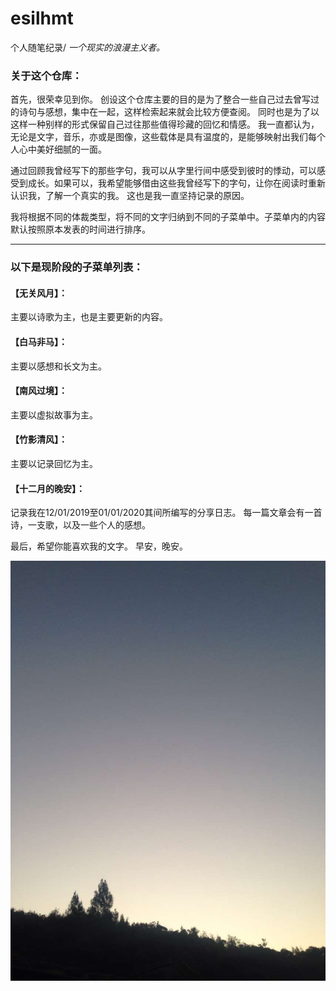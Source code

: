 # esilhmt

个人随笔纪录/ *一个现实的浪漫主义者。*

### 关于这个仓库：

  首先，很荣幸见到你。
  创设这个仓库主要的目的是为了整合一些自己过去曾写过的诗句与感想，集中在一起，这样检索起来就会比较方便查阅。
  同时也是为了以这样一种别样的形式保留自己过往那些值得珍藏的回忆和情感。
  我一直都认为，无论是文字，音乐，亦或是图像，这些载体是具有温度的，是能够映射出我们每个人心中美好细腻的一面。

  通过回顾我曾经写下的那些字句，我可以从字里行间中感受到彼时的悸动，可以感受到成长。如果可以，我希望能够借由这些我曾经写下的字句，让你在阅读时重新认识我，了解一个真实的我。
  这也是我一直坚持记录的原因。

  我将根据不同的体裁类型，将不同的文字归纳到不同的子菜单中。子菜单内的内容默认按照原本发表的时间进行排序。


---


### 以下是现阶段的子菜单列表：

#### 【无关风月】：
  主要以诗歌为主，也是主要更新的内容。

#### 【白马非马】：
  主要以感想和长文为主。

#### 【南风过境】：
  主要以虚拟故事为主。

#### 【竹影清风】：
  主要以记录回忆为主。

#### 【十二月的晚安】：
  记录我在12/01/2019至01/01/2020其间所编写的分享日志。
  每一篇文章会有一首诗，一支歌，以及一些个人的感想。

  最后，希望你能喜欢我的文字。
  早安，晚安。

![清晨](https://github.com/yifanwow/esilhmt/blob/main/image/IMG_8233.PNG?raw=true)
